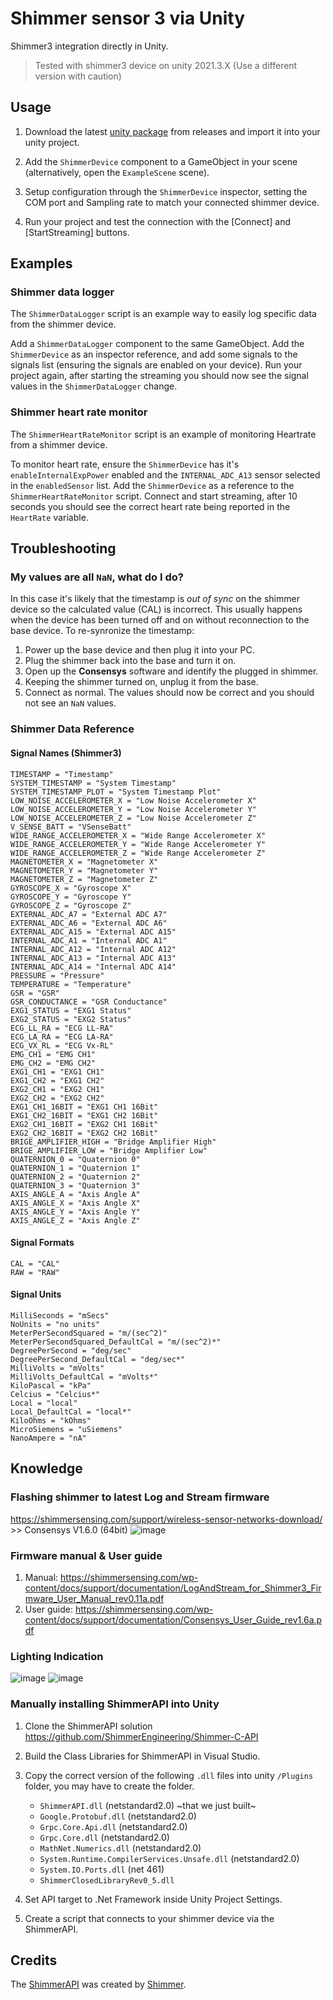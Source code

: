 # Shimmer sensor 3 via Unity

Shimmer3 integration directly in Unity.

> Tested with shimmer3 device on unity 2021.3.X (Use a different version with caution)

## Usage

1. Download the latest [unity package](https://github.com/jemmec/shimmering-unity/releases/latest) from releases and import it into your unity project.

2. Add the `ShimmerDevice` component to a GameObject in your scene (alternatively, open the `ExampleScene` scene).

3. Setup configuration through the `ShimmerDevice` inspector, setting the COM port and Sampling rate to match your connected shimmer device.

4. Run your project and test the connection with the [Connect] and [StartStreaming] buttons.

## Examples

### Shimmer data logger
The `ShimmerDataLogger` script is an example way to easily log specific data from the shimmer device.

Add a `ShimmerDataLogger` component to the same GameObject. Add the `ShimmerDevice` as an inspector reference, and add some signals to the signals list (ensuring the signals are enabled on your device). Run your project again, after starting the streaming you should now see the signal values in the `ShimmerDataLogger` change.

### Shimmer heart rate monitor
The `ShimmerHeartRateMonitor` script is an example of monitoring Heartrate from a shimmer device.

To monitor heart rate, ensure the `ShimmerDevice` has it's `enableInternalExpPower` enabled and the `INTERNAL_ADC_A13` sensor selected in the `enabledSensor` list.
Add the `ShimmerDevice` as a reference to the `ShimmerHeartRateMonitor` script. 
Connect and start streaming, after 10 seconds you should see the correct heart rate being reported in the `HeartRate` variable.

## Troubleshooting

### My values are all `NaN`, what do I do?

In this case it's likely that the timestamp is _out of sync_ on the shimmer device so the calculated value (CAL) is incorrect. This usually happens when the device has been turned off and on without reconnection to the base device. To re-synronize the timestamp: 

1. Power up the base device and then plug it into your PC.
2. Plug the shimmer back into the base and turn it on.
3. Open up the __Consensys__ software and identify the plugged in shimmer.
4. Keeping the shimmer turned on, unplug it from the base.
5. Connect as normal. The values should now be correct and you should not see an `NaN` values.


### Shimmer Data Reference

#### Signal Names (Shimmer3)

```
TIMESTAMP = "Timestamp"
SYSTEM_TIMESTAMP = "System Timestamp"
SYSTEM_TIMESTAMP_PLOT = "System Timestamp Plot"
LOW_NOISE_ACCELEROMETER_X = "Low Noise Accelerometer X"
LOW_NOISE_ACCELEROMETER_Y = "Low Noise Accelerometer Y"
LOW_NOISE_ACCELEROMETER_Z = "Low Noise Accelerometer Z"
V_SENSE_BATT = "VSenseBatt"
WIDE_RANGE_ACCELEROMETER_X = "Wide Range Accelerometer X"
WIDE_RANGE_ACCELEROMETER_Y = "Wide Range Accelerometer Y"
WIDE_RANGE_ACCELEROMETER_Z = "Wide Range Accelerometer Z"
MAGNETOMETER_X = "Magnetometer X"
MAGNETOMETER_Y = "Magnetometer Y"
MAGNETOMETER_Z = "Magnetometer Z"
GYROSCOPE_X = "Gyroscope X"
GYROSCOPE_Y = "Gyroscope Y"
GYROSCOPE_Z = "Gyroscope Z"
EXTERNAL_ADC_A7 = "External ADC A7"
EXTERNAL_ADC_A6 = "External ADC A6"
EXTERNAL_ADC_A15 = "External ADC A15"
INTERNAL_ADC_A1 = "Internal ADC A1"
INTERNAL_ADC_A12 = "Internal ADC A12"
INTERNAL_ADC_A13 = "Internal ADC A13"
INTERNAL_ADC_A14 = "Internal ADC A14"
PRESSURE = "Pressure"
TEMPERATURE = "Temperature"
GSR = "GSR"
GSR_CONDUCTANCE = "GSR Conductance"
EXG1_STATUS = "EXG1 Status"
EXG2_STATUS = "EXG2 Status"
ECG_LL_RA = "ECG LL-RA"
ECG_LA_RA = "ECG LA-RA"
ECG_VX_RL = "ECG Vx-RL"
EMG_CH1 = "EMG CH1"
EMG_CH2 = "EMG CH2"
EXG1_CH1 = "EXG1 CH1"
EXG1_CH2 = "EXG1 CH2"
EXG2_CH1 = "EXG2 CH1"
EXG2_CH2 = "EXG2 CH2"
EXG1_CH1_16BIT = "EXG1 CH1 16Bit"
EXG1_CH2_16BIT = "EXG1 CH2 16Bit"
EXG2_CH1_16BIT = "EXG2 CH1 16Bit"
EXG2_CH2_16BIT = "EXG2 CH2 16Bit"
BRIGE_AMPLIFIER_HIGH = "Bridge Amplifier High"
BRIGE_AMPLIFIER_LOW = "Bridge Amplifier Low"
QUATERNION_0 = "Quaternion 0"
QUATERNION_1 = "Quaternion 1"
QUATERNION_2 = "Quaternion 2"
QUATERNION_3 = "Quaternion 3"
AXIS_ANGLE_A = "Axis Angle A"
AXIS_ANGLE_X = "Axis Angle X"
AXIS_ANGLE_Y = "Axis Angle Y"
AXIS_ANGLE_Z = "Axis Angle Z"
```

#### Signal Formats

```
CAL = "CAL"
RAW = "RAW"
```

#### Signal Units

```
MilliSeconds = "mSecs"
NoUnits = "no units"
MeterPerSecondSquared = "m/(sec^2)"
MeterPerSecondSquared_DefaultCal = "m/(sec^2)*"
DegreePerSecond = "deg/sec"
DegreePerSecond_DefaultCal = "deg/sec*"
MilliVolts = "mVolts"
MilliVolts_DefaultCal = "mVolts*"
KiloPascal = "kPa"
Celcius = "Celcius*"
Local = "local"
Local_DefaultCal = "local*"
KiloOhms = "kOhms"
MicroSiemens = "uSiemens"
NanoAmpere = "nA"
```


## Knowledge

### Flashing shimmer to latest Log and Stream firmware
https://shimmersensing.com/support/wireless-sensor-networks-download/ >> Consensys V1.6.0 (64bit)
![image](https://github.com/jemmec/shimmering-unity/assets/41222625/d594ea29-d0db-4b0e-bc1c-b1c0effa3ee1)

### Firmware manual & User guide
1. Manual: https://shimmersensing.com/wp-content/docs/support/documentation/LogAndStream_for_Shimmer3_Firmware_User_Manual_rev0.11a.pdf
2. User guide: https://shimmersensing.com/wp-content/docs/support/documentation/Consensys_User_Guide_rev1.6a.pdf

### Lighting Indication
![image](https://github.com/jemmec/shimmering-unity/assets/41222625/e2255e72-385c-4a8b-8871-28b46a566a24)
![image](https://github.com/jemmec/shimmering-unity/assets/41222625/ffa5d1ba-fe58-4ce9-832b-2c2518af0e92)

### Manually installing ShimmerAPI into Unity

1. Clone the ShimmerAPI solution https://github.com/ShimmerEngineering/Shimmer-C-API

2. Build the Class Libraries for ShimmerAPI in Visual Studio.

3. Copy the correct version of the following `.dll` files into unity `/Plugins` folder, you may have to create the folder.
    - `ShimmerAPI.dll` (netstandard2.0) \~that we just built\~
    - `Google.Protobuf.dll` (netstandard2.0)
    - `Grpc.Core.Api.dll` (netstandard2.0)
    - `Grpc.Core.dll` (netstandard2.0)
    - `MathNet.Numerics.dll` (netstandard2.0)
    - `System.Runtime.CompilerServices.Unsafe.dll` (netstandard2.0)
    - `System.IO.Ports.dll` (net 461)
    - `ShimmerClosedLibraryRev0_5.dll`


4. Set API target to .Net Framework inside Unity Project Settings.

5. Create a script that connects to your shimmer device via the ShimmerAPI.
## Credits

The [ShimmerAPI](https://github.com/ShimmerEngineering/Shimmer-C-API) was created by [Shimmer](https://shimmersensing.com/).
